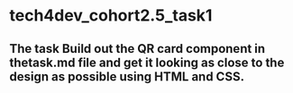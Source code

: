 # tech4dev_cohort2.5_task1
## The task  Build out the QR card component in thetask.md file and get it looking as close to the design as possible using HTML and CSS. 
